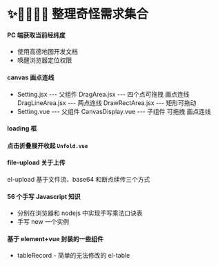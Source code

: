 # ✨🤨🎉👺🥰 整理奇怪需求集合

#### PC 端获取当前经纬度

- 使用高德地图开发文档
- 唤醒浏览器定位权限

#### canvas 画点连线

- Setting.jsx --- 父组件
  DragArea.jsx --- 四个点可拖拽 画点连线
  DragLineArea.jsx --- 两点连线
  DrawRectArea.jsx --- 矩形可拖动
- Setting.vue --- 父组件
  CanvasDisplay.vue --- 子组件 可拖拽 画点连线

#### loading 框

#### 点击折叠展开收起 `Unfold.vue`

#### file-upload 关于上传

el-upload 基于文件流、base64 和断点续传三个方式

#### 56 个手写 Javascript 知识

- 分别在浏览器和 nodejs 中实现手写乘法口诀表
- 手写 new 一个实例

#### 基于 element+vue 封装的一些组件

- tableRecord - 简单的无法修改的 el-table

